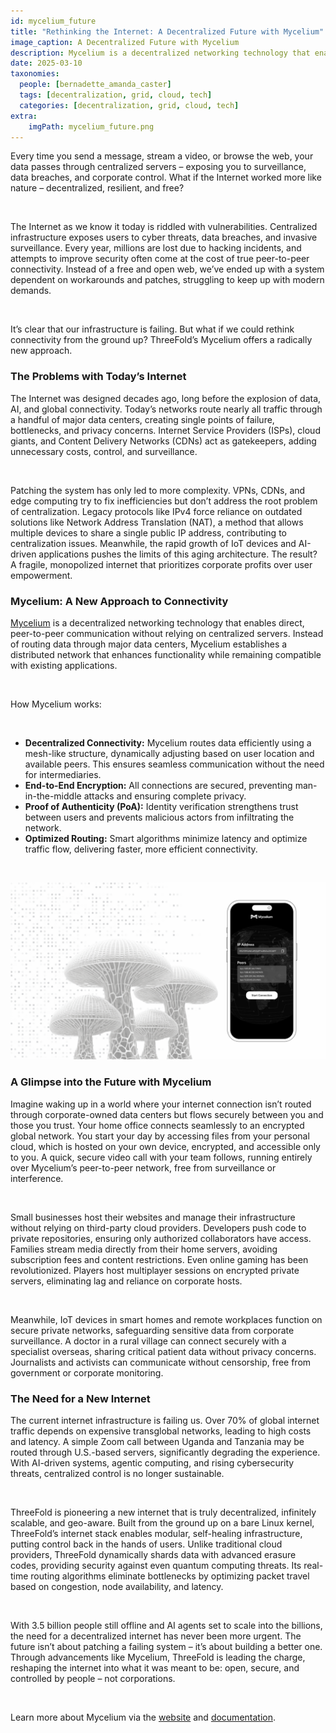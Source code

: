 ```yaml
---
id: mycelium_future
title: "Rethinking the Internet: A Decentralized Future with Mycelium"
image_caption: A Decentralized Future with Mycelium
description: Mycelium is a decentralized networking technology that enables direct, peer-to-peer communication. Learn about where it is today and what's coming.
date: 2025-03-10
taxonomies:
  people: [bernadette_amanda_caster]
  tags: [decentralization, grid, cloud, tech]
  categories: [decentralization, grid, cloud, tech]
extra:
    imgPath: mycelium_future.png
---
```


Every time you send a message, stream a video, or browse the web, your data passes through centralized servers – exposing you to surveillance, data breaches, and corporate control. What if the Internet worked more like nature – decentralized, resilient, and free?

<br/>

The Internet as we know it today is riddled with vulnerabilities. Centralized infrastructure exposes users to cyber threats, data breaches, and invasive surveillance. Every year, millions are lost due to hacking incidents, and attempts to improve security often come at the cost of true peer-to-peer connectivity. Instead of a free and open web, we’ve ended up with a system dependent on workarounds and patches, struggling to keep up with modern demands.

<br/>

It’s clear that our infrastructure is failing. But what if we could rethink connectivity from the ground up? ThreeFold’s Mycelium offers a radically new approach.

### **The Problems with Today’s Internet**

The Internet was designed decades ago, long before the explosion of data, AI, and global connectivity. Today’s networks route nearly all traffic through a handful of major data centers, creating single points of failure, bottlenecks, and privacy concerns. Internet Service Providers (ISPs), cloud giants, and Content Delivery Networks (CDNs) act as gatekeepers, adding unnecessary costs, control, and surveillance.

<br/>

Patching the system has only led to more complexity. VPNs, CDNs, and edge computing try to fix inefficiencies but don’t address the root problem of centralization. Legacy protocols like IPv4 force reliance on outdated solutions like Network Address Translation (NAT), a method that allows multiple devices to share a single public IP address, contributing to centralization issues. Meanwhile, the rapid growth of IoT devices and AI-driven applications pushes the limits of this aging architecture. The result? A fragile, monopolized internet that prioritizes corporate profits over user empowerment.

### **Mycelium: A New Approach to Connectivity**

[Mycelium](https://mycelium.threefold.io/) is a decentralized networking technology that enables direct, peer-to-peer communication without relying on centralized servers. Instead of routing data through major data centers, Mycelium establishes a distributed network that enhances functionality while remaining compatible with existing applications.

<br/>

How Mycelium works:

<br/>

- **Decentralized Connectivity:** Mycelium routes data efficiently using a mesh-like structure, dynamically adjusting based on user location and available peers. This ensures seamless communication without the need for intermediaries.
- **End-to-End Encryption:** All connections are secured, preventing man-in-the-middle attacks and ensuring complete privacy.
- **Proof of Authenticity (PoA):** Identity verification strengthens trust between users and prevents malicious actors from infiltrating the network.
- **Optimized Routing:** Smart algorithms minimize latency and optimize traffic flow, delivering faster, more efficient connectivity.

<br/>

![Image](img/mycelium_blog.png#mx-auto)

### **A Glimpse into the Future with Mycelium**

Imagine waking up in a world where your internet connection isn’t routed through corporate-owned data centers but flows securely between you and those you trust. Your home office connects seamlessly to an encrypted global network. You start your day by accessing files from your personal cloud, which is hosted on your own device, encrypted, and accessible only to you. A quick, secure video call with your team follows, running entirely over Mycelium’s peer-to-peer network, free from surveillance or interference.

<br/>

Small businesses host their websites and manage their infrastructure without relying on third-party cloud providers. Developers push code to private repositories, ensuring only authorized collaborators have access. Families stream media directly from their home servers, avoiding subscription fees and content restrictions. Even online gaming has been revolutionized. Players host multiplayer sessions on encrypted private servers, eliminating lag and reliance on corporate hosts.

<br/>

Meanwhile, IoT devices in smart homes and remote workplaces function on secure private networks, safeguarding sensitive data from corporate surveillance. A doctor in a rural village can connect securely with a specialist overseas, sharing critical patient data without privacy concerns. Journalists and activists can communicate without censorship, free from government or corporate monitoring.

### **The Need for a New Internet**

The current internet infrastructure is failing us. Over 70% of global internet traffic depends on expensive transglobal networks, leading to high costs and latency. A simple Zoom call between Uganda and Tanzania may be routed through U.S.-based servers, significantly degrading the experience. With AI-driven systems, agentic computing, and rising cybersecurity threats, centralized control is no longer sustainable.

<br/>

ThreeFold is pioneering a new internet that is truly decentralized, infinitely scalable, and geo-aware. Built from the ground up on a bare Linux kernel, ThreeFold’s internet stack enables modular, self-healing infrastructure, putting control back in the hands of users. Unlike traditional cloud providers, ThreeFold dynamically shards data with advanced erasure codes, providing security against even quantum computing threats. Its real-time routing algorithms eliminate bottlenecks by optimizing packet travel based on congestion, node availability, and latency.

<br/>

With 3.5 billion people still offline and AI agents set to scale into the billions, the need for a decentralized internet has never been more urgent. The future isn’t about patching a failing system – it’s about building a better one. Through advancements like Mycelium, ThreeFold is leading the charge, reshaping the internet into what it was meant to be: open, secure, and controlled by people – not corporations.

<br/>

Learn more about Mycelium via the [website](https://mycelium.threefold.io) and [documentation](https://threefold.info/mycelium/docs/).